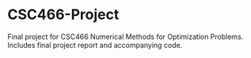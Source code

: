 # CSC466-Project
Final project for CSC466 Numerical Methods for Optimization Problems.
Includes final project report and accompanying code.
